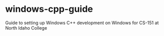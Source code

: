 # windows-cpp-guide
Guide to setting up Windows C++ development on Windows for CS-151 at North Idaho College
